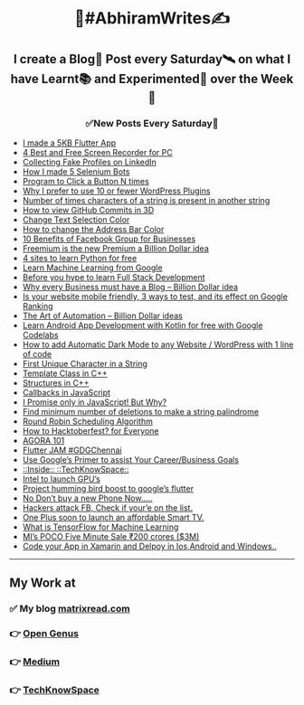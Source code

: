 <h1 align="center">
	📰#AbhiramWrites✍
</h1>
<h2 align="center">
	I create a Blog📜 Post every Saturday🛰 on what I have Learnt📚 and Experimented🔬 over the Week🔭
</h2>
<h3 align="center">
	✅New Posts Every Saturday🚀
</h3>

<!-- BLOG-POST-LIST:START -->
- [I made a 5KB Flutter App](https://matrixread.com/i-made-a-5kb-flutter-app/)
- [4 Best and Free Screen Recorder for PC](https://matrixread.com/4-best-and-free-screen-recorder-for-pc/)
- [Collecting Fake Profiles on LinkedIn](https://matrixread.com/collecting-fake-profiles-on-linkedin/)
- [How I made 5 Selenium Bots](https://matrixread.com/how-i-made-5-selenium-bots/)
- [Program to Click a Button N times](https://matrixread.com/program-to-click-a-button-n-times/)
- [Why I prefer to use 10 or fewer WordPress Plugins](https://matrixread.com/why-i-prefer-10-or-fewer-wordpress-plugins/)
- [Number of times characters of a string is present in another string](https://iq.opengenus.org/number-of-common-characters/)
- [How to view GitHub Commits in 3D](https://matrixread.com/how-to-view-github-commits-in-3d/)
- [Change Text Selection Color](https://matrixread.com/change-text-selection-color/)
- [How to change the Address Bar Color](https://matrixread.com/how-to-change-the-address-bar-color/)
- [10 Benefits of Facebook Group for Businesses](https://matrixread.com/10-benefits-of-facebook-group-for-businesses/)
- [Freemium is the new Premium a Billion Dollar idea](https://matrixread.com/freemium-is-the-new-premium-idea/)
- [4 sites to learn Python for free](https://matrixread.com/learn-python-3-free/)
- [Learn Machine Learning from Google](https://matrixread.com/machine-learning-google/)
- [Before you hype to learn Full Stack Development](https://matrixread.com/learn-full-stack-development/)
- [Why every Business must have a Blog – Billion Dollar idea](https://matrixread.com/why-every-business-must-have-a-blog/)
- [Is your website mobile friendly, 3 ways to test, and its effect on Google Ranking](https://matrixread.com/is-your-website-mobile-friendly/)
- [The Art of Automation – Billion Dollar ideas](https://matrixread.com/the-art-of-automation-billion-dollar-idea/)
- [Learn Android App Development with Kotlin for free with Google Codelabs](https://matrixread.com/learn-android-app-development-with-kotlin-for-free/)
- [How to add Automatic Dark Mode to any Website / WordPress with 1 line of code](https://matrixread.com/automatic-dark-mode/)
- [First Unique Character in a String](https://iq.opengenus.org/first-unique-character-in-string/)
- [Template Class in C++](https://iq.opengenus.org/template-class-in-cpp/)
- [Structures in C++](https://iq.opengenus.org/structures-in-cpp/)
- [Callbacks in JavaScript](https://iq.opengenus.org/callbacks-in-javascript/)
- [I Promise only in JavaScript! But Why?](https://iq.opengenus.org/promises-in-javascript/)
- [Find minimum number of deletions to make a string palindrome](https://iq.opengenus.org/minimum-deletions-to-make-string-palindrome/)
- [Round Robin Scheduling Algorithm](https://iq.opengenus.org/round-robin-scheduling/)
- [How to Hacktoberfest? for Everyone](https://medium.com/@abhiram.reddy/how-to-hacktoberfest-for-everyone-7e15041d0e65?source=rss-749059a17694------2)
- [AGORA 101](https://medium.com/fnplus/agora-101-4805256a25ff?source=rss-749059a17694------2)
- [Flutter JAM #GDGChennai](https://medium.com/fnplus/flutter-jam-gdgchennai-b36f8539c7fb?source=rss-749059a17694------2)
- [Use Google’s Primer to assist Your Career/Business Goals](https://techknowspace.wordpress.com/2019/02/05/use-googles-primer-to-assist-your-career-business-goals/)
- [::Inside::                                       ::TechKnowSpace::](https://techknowspace.wordpress.com/2019/01/01/inside-techknowspace/)
- [Intel to launch GPU’s](https://techknowspace.wordpress.com/2018/12/26/intel-to-launch-gpus/)
- [Project humming bird boost to google’s flutter](https://techknowspace.wordpress.com/2018/12/10/flutter/)
- [No Don’t buy a new Phone Now…..](https://techknowspace.wordpress.com/2018/11/28/no-dont-buy-a-new-phone-now/)
- [Hackers attack FB, Check if your’e on the list.](https://techknowspace.wordpress.com/2018/10/13/hackers-attack-fb-check-if-youre-on-the-list/)
- [One Plus soon to launch an affordable Smart TV.](https://techknowspace.wordpress.com/2018/09/18/one-plus-working-on-an-affordable-smart-tv/)
- [What is TensorFlow for Machine Learning](https://techknowspace.wordpress.com/2018/09/11/what-is-tensorflow-for-machine-learning/)
- [MI’s POCO Five Minute Sale ₹200 crores ($3M)](https://techknowspace.wordpress.com/2018/09/04/mis-poco-five-minute-sale-%e2%82%b9200-crores-3m/)
- [Code your App in Xamarin and Delpoy in Ios,Android and Windows..](https://techknowspace.wordpress.com/2018/09/03/code-your-app-in-xamarin-and-delpoy-in-iosandroid-and-windows/)
<!-- BLOG-POST-LIST:END -->

***
## My Work at

### ✅ My blog [matrixread.com](https://matrixread.com/author/abhiramreddy31/)

### 👉 [Open Genus](https://iq.opengenus.org/author/abhiram/)

### 👉 [Medium](https://medium.com/@abhiram.reddy)

### 👉 [TechKnowSpace](https://techknowspace.wordpress.com/author/abhiramreddy31/)

